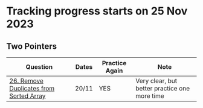 # Tracking progress starts on  25 Nov 2023
## Two Pointers

|Question                 | Dates           | Practice Again | Note          |
| ----------------------  |  ---------------| -------------  | ------------- | 
|[26. Remove Duplicates from Sorted Array](https://leetcode.com/problems/remove-duplicates-from-sorted-array/)  | 20/11 | YES | Very clear, but better practice one more time
